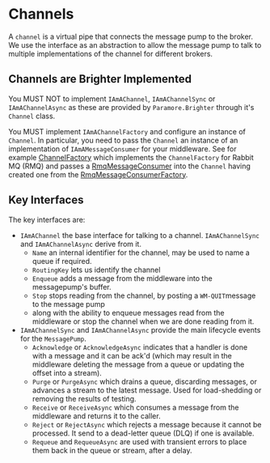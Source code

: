 # Channels

A `channel` is a virtual pipe that connects the message pump to the broker. We use the interface as an abstraction to allow the message pump to talk to multiple implementations of the channel for different brokers.

## Channels are Brighter Implemented

You MUST NOT to implement `IAmAChannel`, `IAmAChannelSync` or `IAmAChannelAsync` as these are provided by `Paramore.Brighter` through it's `Channel` class. 

You MUST implement `IAmAChannelFactory` and configure an instance of `Channel`. In particular, you need to pass the `Channel` an instance of an implementation of `IAmAMessageConsumer` for your middleware. See for example [ChannelFactory](../../../src/Paramore.Brighter.MessagingGateway.RMQ.Sync/ChannelFactory.cs) which implements the `ChannelFactory` for Rabbit MQ (RMQ) and passes a [RmqMessageConsumer](../../../src/Paramore.Brighter.MessagingGateway.RMQ.Sync/RmqMessageConsumer.cs) into the `Channel` having created one from the [RmqMessageConsumerFactory](../../../src/Paramore.Brighter.MessagingGateway.RMQ.Sync/RmqMessageConsumerFactory.cs).

## Key Interfaces

The key interfaces are:

- `IAmAChannel` the base interface for talking to a channel. `IAmAChannelSync` and `IAmAChannelAsync` derive from it.
  - `Name` an internal identifier for the channel, may be used to name a queue if required.
  - `RoutingKey` lets us identify the channel
  - `Enqueue` adds a message from the middleware into the messagepump's buffer.
  - `Stop` stops reading from the channel, by posting a `WM-QUIT`message to the message pump
  - along with the ability to enqueue messages read from the middleware or stop the channel when we are done reading from it.
- `IAmAChannelSync` and `IAmAChannelAsync` provide the main lifecycle events for the `MessagePump`.
  - `Acknowledge` or `AcknowledgeAsync` indicates that a handler is done with a message and it can be ack'd (which may result in the middleware deleting the message from a queue or updating the offset into a stream).
  - `Purge` or `PurgeAsync` which drains a queue, discarding messages, or advances a stream to the latest message. Used for load-shedding or removing the results of testing.
  - `Receive` or `ReceiveAsync` which consumes a message from the middleware and returns it to the caller.
  - `Reject` or `RejectAsync` which rejects a message because it cannot be processed. It send to a dead-letter queue (DLQ) if one is available.
  - `Requeue` and `RequeueAsync` are used with transient errors to place them back in the queue or stream, after a delay.
